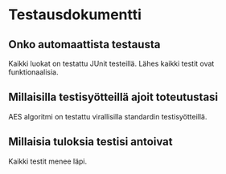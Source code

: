 Testausdokumentti
===

Onko automaattista testausta
---
Kaikki luokat on testattu JUnit testeillä. Lähes kaikki testit ovat funktionaalisia.

Millaisilla testisyötteillä ajoit toteutustasi
---
AES algoritmi on testattu virallisilla standardin testisyötteillä.

Millaisia tuloksia testisi antoivat
---
Kaikki testit menee läpi.
